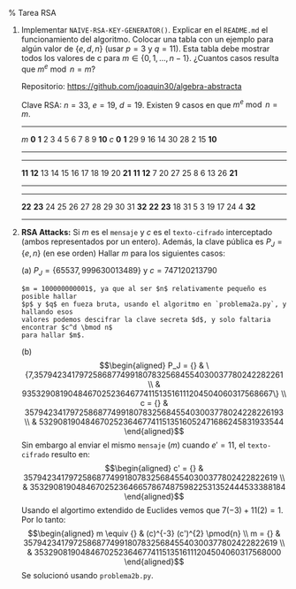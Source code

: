 % Tarea RSA

1.  Implementar `NAIVE-RSA-KEY-GENERATOR()`. Explicar en el `README.md` el funcionamiento
    del algoritmo. Colocar una tabla con un ejemplo para algún valor de $\{e,d,n\}$ (usar
    $p = 3$ y $q = 11$). Esta tabla debe mostrar todos los valores de c para $m \in \{0,1,
    \dots,n-1\}$. ¿Cuantos casos resulta que $m^e \bmod n = m$?

    Repositorio: <https://github.com/joaquin30/algebra-abstracta>

    Clave RSA: $n = 33$, $e = 19$, $d = 19$. Existen 9 casos en que $m^e \bmod n = m$.

     ----- ------- ------- ---- --- ---- ---- ---- ---- --- ---- --------
     $m$   **0**   **1**   2    3   4    5    6    7    8   9    **10**
     $c$   **0**   **1**   29   9   16   14   30   28   2   15   **10**
     ----- ------- ------- ---- --- ---- ---- ---- ---- --- ---- --------

     -------- -------- ---- ---- ---- ---- ---- ---- ---- ---- --------
     **11**   **12**   13   14   15   16   17   18   19   20   **21**
     **11**   **12**   7    20   27   25   8    6    13   26   **21**
     -------- -------- ---- ---- ---- ---- ---- ---- ---- ---- --------

     -------- -------- ---- ---- ---- ---- ---- ---- ---- ---- --------
     **22**   **23**   24   25   26   27   28   29   30   31   **32**
     **22**   **23**   18   31   5    3    19   17   24   4    **32**
     -------- -------- ---- ---- ---- ---- ---- ---- ---- ---- --------

2.  **RSA Attacks:** Si $m$ es el `mensaje` y $c$ es el `texto-cifrado` interceptado (ambos
    representados por un entero). Además, la clave pública es $P_J= \{e,n\}$ (en ese orden)
    Hallar $m$ para los siguientes casos:

    (a) $P_J= \{65537,999630013489\}$ y $c = 747120213790$

        $m = 100000000001$, ya que al ser $n$ relativamente pequeño es posible hallar
        $p$ y $q$ en fueza bruta, usando el algoritmo en `problema2a.py`, y hallando esos
        valores podemos descifrar la clave secreta $d$, y solo faltaria encontrar $c^d \bmod n$
        para hallar $m$.

    (b) $$\begin{aligned}
        P_J = {} & \{7,357942341797258687749918078325684554030037780242282261 \\
                 & 93532908190484670252364677411513516111204504060317568667\} \\
        c = {} & 35794234179725868774991807832568455403003778024228226193 \\
               & 532908190484670252364677411513516052471686245831933544
        \end{aligned}$$
        Sin embargo al enviar el mismo `mensaje` ($m$) cuando $e'= 11$, el `texto-cifrado` resulto en:
        $$\begin{aligned}
        c' = {} & 3579423417972586877499180783256845540300377802422822619 \\
                & 3532908190484670252364665786748759822531352444533388184
        \end{aligned}$$
        Usando el algortimo extendido de Euclides vemos que $7(-3) + 11(2) = 1$. Por lo tanto:
        $$\begin{aligned}
        m \equiv {} & (c)^{-3} (c')^{2} \pmod{n} \\
        m = {} & 3579423417972586877499180783256845540300377802422822619 \\
               & 3532908190484670252364677411513516111204504060317568000
        \end{aligned}$$
        Se solucionó usando `problema2b.py`.